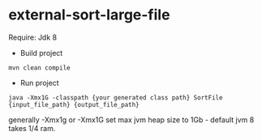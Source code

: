 # external-sort-large-file
Require: Jdk 8

- Build project

`mvn clean compile`

- Run project

`java -Xmx1G -classpath {your generated class path} SortFile {input_file_path} {output_file_path}`

generally -Xmx1g or -Xmx1G set max jvm heap size to 1Gb - default jvm 8 takes 1/4 ram.
